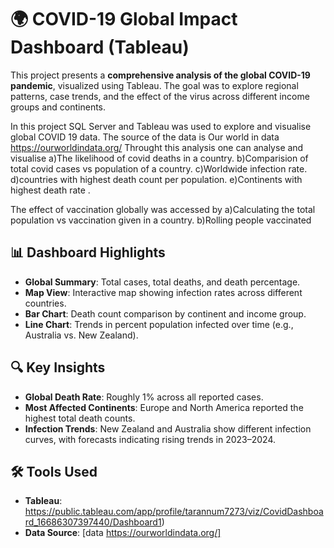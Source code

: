 # 🌍 COVID-19 Global Impact Dashboard (Tableau)
This project presents a **comprehensive analysis of the global COVID-19 pandemic**, visualized using Tableau. The goal was to explore regional patterns, case trends, and the effect of the virus across different income groups and continents.

In this project  SQL Server and Tableau  was used  to explore and visualise global COVID 19 data. 
The source of the data is Our world in data https://ourworldindata.org/
Throught this analysis one can analyse and visualise
a)The likelihood of covid deaths in a country.
b)Comparision of total covid cases vs population of a country.
c)Worldwide infection rate.
d)countries with highest death count per population.
e)Continents with highest death rate .

The effect of vaccination  globally was accessed by 
 a)Calculating the total population vs vaccination given in a country.
 b)Rolling people  vaccinated


## 📊 Dashboard Highlights

- **Global Summary**: Total cases, total deaths, and death percentage.
- **Map View**: Interactive map showing infection rates across different countries.
- **Bar Chart**: Death count comparison by continent and income group.
- **Line Chart**: Trends in percent population infected over time (e.g., Australia vs. New Zealand).

## 🔍 Key Insights

- **Global Death Rate**: Roughly 1% across all reported cases.
- **Most Affected Continents**: Europe and North America reported the highest total death counts.
- **Infection Trends**: New Zealand and Australia show different infection curves, with forecasts indicating rising trends in 2023–2024.

## 🛠 Tools Used

- **Tableau**: https://public.tableau.com/app/profile/tarannum7273/viz/CovidDashboard_16686307397440/Dashboard1)
- **Data Source**: [data https://ourworldindata.org/]



